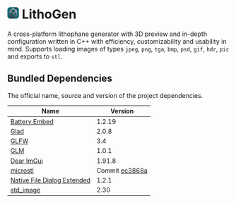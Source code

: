 # <img src="res/icon.png" style="width: 26px; height: 26px;"> LithoGen

A cross-platform lithophane generator with 3D preview and in-depth configuration written in C++ with efficiency,
customizability and usability in mind. Supports loading images of types `jpeg`, `png`, `tga`, `bmp`, `psd`, `gif`,
`hdr`, `pic` and exports to `stl`.

## Bundled Dependencies

The official name, source and version of the project dependencies.

| Name                                                                             | Version                                                                                               |
|----------------------------------------------------------------------------------|-------------------------------------------------------------------------------------------------------|
| [Battery Embed](https://github.com/batterycenter/embed)                          | 1.2.19                                                                                                |
| [Glad](https://github.com/dav1dde/glad)                                          | 2.0.8                                                                                                 |
| [GLFW](https://github.com/glfw/glfw)                                             | 3.4                                                                                                   |
| [GLM](https://github.com/g-truc/glm)                                             | 1.0.1                                                                                                 |
| [Dear ImGui](https://github.com/ocornut/imgui)                                   | 1.91.8                                                                                                |
| [microstl](https://github.com/cry-inc/microstl)                                  | Commit [ec3868a](https://github.com/cry-inc/microstl/commit/ec3868a14d8eff40f7945b39758edf623f609b6f) |
| [Native File Dialog Extended](https://github.com/btzy/nativefiledialog-extended) | 1.2.1                                                                                                 |
| [std_image](https://github.com/nothings/stb)                                     | 2.30                                                                                                  |